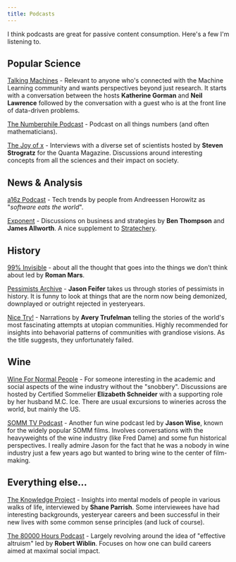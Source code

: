 ```yaml
---
title: Podcasts
---
```


I think podcasts are great for passive content consumption. Here's a few I'm listening to.

## Popular Science

[Talking Machines](https://www.thetalkingmachines.com/home) - Relevant to anyone who's connected with the Machine Learning community and wants perspectives beyond just research. It starts with a conversation between the hosts **Katherine Gorman** and **Neil Lawrence** followed by the conversation with a guest who is at the front line of data-driven problems.

[The Numberphile Podcast](https://www.numberphile.com/podcast/) - Podcast on all things numbers \(and often mathematicians\).

[The Joy of x](https://www.quantamagazine.org/tag/the-joy-of-x/) - Interviews with a diverse set of scientists hosted by **Steven Strogratz** for the Quanta Magazine. Discussions around interesting concepts from all the sciences and their impact on society.

## News & Analysis

[a16z Podcast](https://a16z.com/podcasts/) - Tech trends by people from Andreessen Horowitz as "_software eats the world_".

[Exponent](https://exponent.fm) - Discussions on business and strategies by **Ben Thompson** and **James Allworth**. A nice supplement to [Stratechery](http://stratechery.com/).

## History

[99% Invisible](https://99percentinvisible.org) - about all the thought that goes into the things we don’t think about led
by **Roman Mars**.

[Pessimists Archive](https://pessimists.co) - **Jason Feifer** takes us through stories of pessimists in history. It is funny to look at things that are the norm now being demonized, downplayed or outright rejected in yesteryears.

[Nice Try!](https://www.curbed.com/2019/5/7/18514684/nice-try-podcast-utopian-avery-trufelman) - Narrations by **Avery Trufelman** telling the stories of the world's most fascinating attempts at utopian communities. Highly recommended for insights into behavorial patterns of communities with grandiose visions. As the title suggests, they unfortunately failed.

## Wine

[Wine For Normal People](https://www.winefornormalpeople.com) - For someone interesting in the academic and social aspects of the wine industry without the "snobbery". Discussions are hosted by Certified Sommelier **Elizabeth Schneider** with a supporting role by her husband M.C. Ice. There are usual excursions to wineries across the world, but mainly the US.

[SOMM TV Podcast](https://www.sommtv.com/the-somm-tv-podcast-series) - Another fun wine podcast led by **Jason Wise**, known for the widely popular SOMM films. Involves conversations with the heavyweights of the wine industry \(like Fred Dame\) and some fun historical perspectives. I really admire Jason for the fact that he was a nobody in wine industry just a few years ago but wanted to bring wine to the center of film-making.

## Everything else...

[The Knowledge Project](https://fs.blog/knowledge-project/) - Insights into mental models of people in various walks of life, interviewed by **Shane Parrish**. Some interviewees have had interesting backgrounds, yesteryear careers and been successful in their new lives with some common sense principles \(and luck of course\).

[The 80000 Hours Podcast](https://80000hours.org/podcast/) - Largely revolving around the idea of "effective altruism" led by **Robert Wiblin**. Focuses on how one can build careers aimed at maximal social impact.
